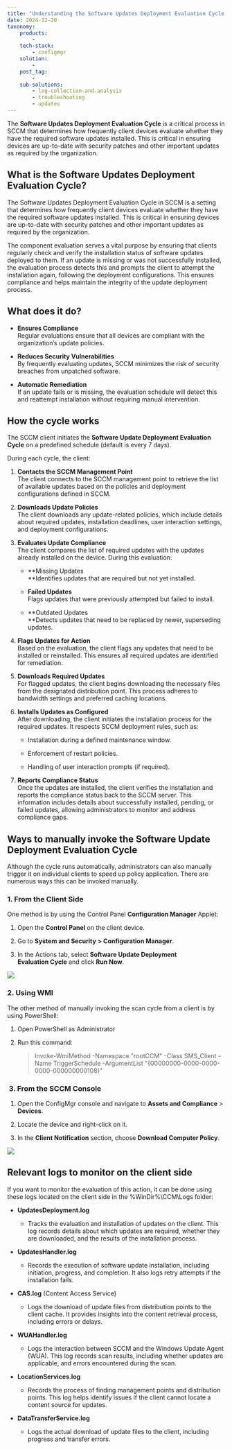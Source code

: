 ```yaml
---
title: "Understanding the Software Updates Deployment Evaluation Cycle in SCCM"
date: 2024-12-20
taxonomy:
    products:
        - 
    tech-stack:
        - configmgr
    solution:
        - 
    post_tag:
        - 
    sub-solutions:
        - log-collection-and-analysis
        - troubleshooting
        - updates
---
```


The **Software Updates Deployment Evaluation Cycle** is a critical process in SCCM that determines how frequently client devices evaluate whether they have the required software updates installed. This is critical in ensuring devices are up-to-date with security patches and other important updates as required by the organization.

## What is the Software Updates Deployment Evaluation Cycle?

The Software Updates Deployment Evaluation Cycle in SCCM is a setting that determines how frequently client devices evaluate whether they have the required software updates installed. This is critical in ensuring devices are up-to-date with security patches and other important updates as required by the organization. 

The component evaluation serves a vital purpose by ensuring that clients regularly check and verify the installation status of software updates deployed to them. If an update is missing or was not successfully installed, the evaluation process detects this and prompts the client to attempt the installation again, following the deployment configurations. This ensures compliance and helps maintain the integrity of the update deployment process.

## What does it do?

- **Ensures Compliance**  
    Regular evaluations ensure that all devices are compliant with the organization’s update policies.
    

- **Reduces Security Vulnerabilities**  
    By frequently evaluating updates, SCCM minimizes the risk of security breaches from unpatched software.
    

- **Automatic Remediation**  
    If an update fails or is missing, the evaluation schedule will detect this and reattempt installation without requiring manual intervention.
    

## How the cycle works

The SCCM client initiates the **Software Update Deployment Evaluation Cycle** on a predefined schedule (default is every 7 days).

During each cycle, the client:

1. **Contacts the SCCM Management Point**  
    The client connects to the SCCM management point to retrieve the list of available updates based on the policies and deployment configurations defined in SCCM.

3. **Downloads Update Policies**  
    The client downloads any update-related policies, which include details about required updates, installation deadlines, user interaction settings, and deployment configurations.

5. **Evaluates Update Compliance**  
    The client compares the list of required updates with the updates already installed on the device. During this evaluation:
    - **Missing Updates  
        **Identifies updates that are required but not yet installed.
    
    - **Failed Updates**  
        Flags updates that were previously attempted but failed to install.
    
    - **Outdated Updates  
        **Detects updates that need to be replaced by newer, superseding updates.

7. **Flags Updates for Action**  
    Based on the evaluation, the client flags any updates that need to be installed or reinstalled. This ensures all required updates are identified for remediation.

9. **Downloads Required Updates**  
    For flagged updates, the client begins downloading the necessary files from the designated distribution point. This process adheres to bandwidth settings and preferred caching locations.

11. **Installs Updates as Configured**  
     After downloading, the client initiates the installation process for the required updates. It respects SCCM deployment rules, such as:
     - Installation during a defined maintenance window.
     
     - Enforcement of restart policies.
     
     - Handling of user interaction prompts (if required).

13. **Reports Compliance Status**  
     Once the updates are installed, the client verifies the installation and reports the compliance status back to the SCCM server. This information includes details about successfully installed, pending, or failed updates, allowing administrators to monitor and address compliance gaps.

## Ways to manually invoke the Software Update Deployment Evaluation Cycle

Although the cycle runs automatically, administrators can also manually trigger it on individual clients to speed up policy application. There are numerous ways this can be invoked manually.

### 1\. From the Client Side

One method is by using the Control Panel **Configuration Manager** Applet:

1. Open the **Control Panel** on the client device.

3. Go to **System and Security** **\> Configuration Manager**.

5. In the Actions tab, select **Software Update Deployment Evaluation Cycle** and click **Run Now**.

![](../../_images/SUDE_1.jpg)

### 2\. Using WMI

The other method of manually invoking the scan cycle from a client is by using PowerShell:

1. Open PowerShell as Administrator

3. Run this command:  
    
    > Invoke-WmiMethod -Namespace "rootCCM" -Class SMS\_Client -Name TriggerSchedule -ArgumentList "{00000000-0000-0000-0000-000000000108}"
    

###  3. From the SCCM Console

1. Open the ConfigMgr console and navigate to **Assets and Compliance** > **Devices**.

3. Locate the device and right-click on it.

5. In the **Client Notification** section, choose **Download Computer Policy**.

![](../../_images/SUDE_2.jpg)

## Relevant logs to monitor on the client side

If you want to monitor the evaluation of this action, it can be done using these logs located on the client side in the %WinDir%\\CCM\\Logs folder:

- **UpdatesDeployment.log**
    - Tracks the evaluation and installation of updates on the client. This log records details about which updates are required, whether they are downloaded, and the results of the installation process.

- **UpdatesHandler.log**
    - Records the execution of software update installation, including initiation, progress, and completion. It also logs retry attempts if the installation fails.

- **CAS.log** (Content Access Service)
    - Logs the download of update files from distribution points to the client cache. It provides insights into the content retrieval process, including errors or delays.

- **WUAHandler.log**
    - Logs the interaction between SCCM and the Windows Update Agent (WUA). This log records scan results, including whether updates are applicable, and errors encountered during the scan.

- **LocationServices.log**
    - Records the process of finding management points and distribution points. This log helps identify issues if the client cannot locate a content source for updates.

- **DataTransferService.log**
    - Logs the actual download of update files to the client, including progress and transfer errors.

